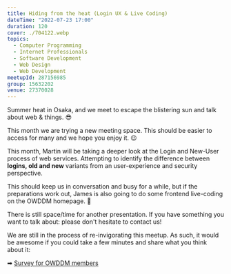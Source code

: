 ```yaml
---
title: Hiding from the heat (Login UX & Live Coding)
dateTime: "2022-07-23 17:00"
duration: 120
cover: ./704122.webp
topics:
  - Computer Programming
  - Internet Professionals
  - Software Development
  - Web Design
  - Web Development
meetupId: 287156985
group: 15632202
venue: 27370028
---
```


Summer heat in Osaka, and we meet to escape the blistering sun and talk about web & things. 😎

This month we are trying a new meeting space. This should be easier to access for many and we hope you enjoy it. 😉

This month, Martin will be taking a deeper look at the Login and New-User process of web services. Attempting to identify the difference between **logins, old and new** variants from an user-experience and security perspective.

This should keep us in conversation and busy for a while, but if the preparations work out, James is also going to do some frontend live-coding on the OWDDM homepage. 🤯

There is still space/time for another presentation. If you have something you want to talk about: please don't hesitate to contact us!

We are still in the process of re-invigorating this meetup. As such, it would be awesome if you could take a few minutes and share what you think about it:

➡︎ [Survey for OWDDM members](https://docs.google.com/forms/d/e/1FAIpQLSfzo6DecghqIfir5O-2eiuQXPf81j97XcOCVEr6eJgUSEGeMw/viewform)
